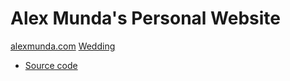 # Alex Munda's Personal Website

[alexmunda.com](http://alexmunda.com)
[Wedding](http://alexmunda.com/wedding)
* [Source code](https://github.com/alexmunda/alexandmolly2017)
